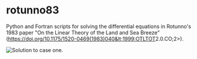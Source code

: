 # rotunno83
Python and Fortran scripts for solving the differential equations in Rotunno's 1983 paper "On the Linear Theory of the Land and Sea Breeze" (<https://doi.org/10.1175/1520-0469(1983)040&lt;1999:OTLTOT>2.0.CO;2>).

![Solution to case one.](rotunno83/figures/rotunno_case_one.gif)
